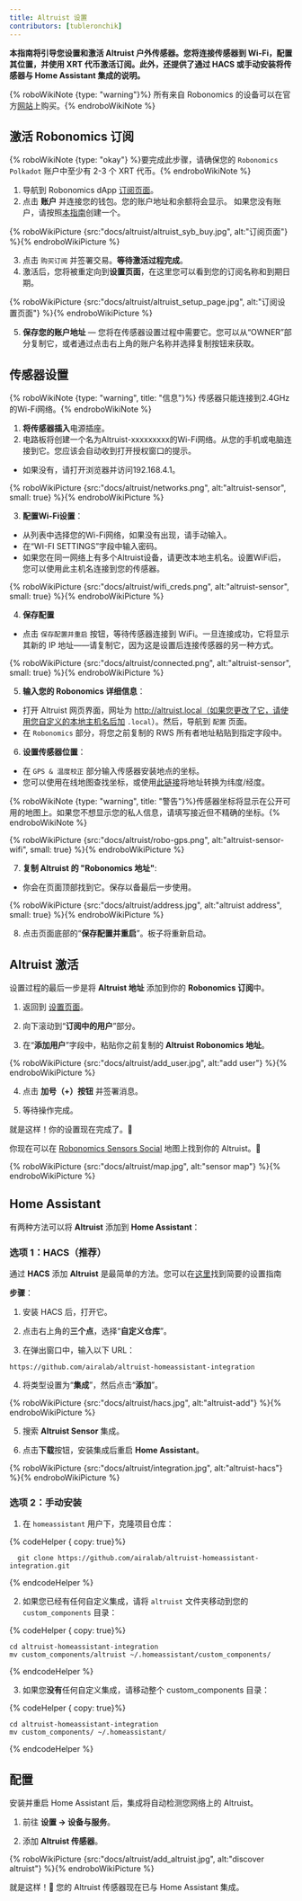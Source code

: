 ```yaml
---
title: Altruist 设置
contributors: [tubleronchik]
---
```


**本指南将引导您设置和激活 Altruist 户外传感器。您将连接传感器到 Wi-Fi，配置其位置，并使用 XRT 代币激活订阅。此外，还提供了通过 HACS 或手动安装将传感器与 Home Assistant 集成的说明。**

{% roboWikiNote {type: "warning"}%} 所有来自 Robonomics 的设备可以在官方[网站](https://robonomics.network/devices/)上购买。{% endroboWikiNote %}

## 激活 Robonomics 订阅

{% roboWikiNote {type: "okay"} %}要完成此步骤，请确保您的 `Robonomics Polkadot` 账户中至少有 2-3 个 XRT 代币。{% endroboWikiNote %}

1) 导航到 Robonomics dApp [订阅页面](https://robonomics.app/#/rws-buy)。 
2) 点击 **账户** 并连接您的钱包。您的账户地址和余额将会显示。
如果您没有账户，请按照[本指南](https://wiki.robonomics.network/docs/create-account-in-dapp/)创建一个。

{% roboWikiPicture {src:"docs/altruist/altruist_syb_buy.jpg", alt:"订阅页面"} %}{% endroboWikiPicture %}

3) 点击 `购买订阅` 并签署交易。**等待激活过程完成**。 
4) 激活后，您将被重定向到**设置页面**，在这里您可以看到您的订阅名称和到期日期。

{% roboWikiPicture {src:"docs/altruist/altruist_setup_page.jpg", alt:"订阅设置页面"} %}{% endroboWikiPicture %}

5) **保存您的账户地址** — 您将在传感器设置过程中需要它。您可以从“OWNER”部分复制它，或者通过点击右上角的账户名称并选择复制按钮来获取。

## 传感器设置

{% roboWikiNote {type: "warning", title: "信息"}%} 传感器只能连接到2.4GHz的Wi-Fi网络。{% endroboWikiNote %}

1) **将传感器插入**电源插座。
2) 电路板将创建一个名为Altruist-xxxxxxxxx的Wi-Fi网络。从您的手机或电脑连接到它。您应该会自动收到打开授权窗口的提示。
- 如果没有，请打开浏览器并访问192.168.4.1。

{% roboWikiPicture {src:"docs/altruist/networks.png", alt:"altruist-sensor", small: true} %}{% endroboWikiPicture %}

3) **配置Wi-Fi设置**：
- 从列表中选择您的Wi-Fi网络，如果没有出现，请手动输入。
- 在“WI-FI SETTINGS”字段中输入密码。
- 如果您在同一网络上有多个Altruist设备，请更改本地主机名。设置WiFi后，您可以使用此主机名连接到您的传感器。

{% roboWikiPicture {src:"docs/altruist/wifi_creds.png", alt:"altruist-sensor", small: true} %}{% endroboWikiPicture %}

4) **保存配置**
- 点击 `保存配置并重启` 按钮，等待传感器连接到 WiFi。一旦连接成功，它将显示其新的 IP 地址——请复制它，因为这是设置后连接传感器的另一种方式。

{% roboWikiPicture {src:"docs/altruist/connected.png", alt:"altruist-sensor", small: true} %}{% endroboWikiPicture %}

5) **输入您的 Robonomics 详细信息**：
- 打开 Altruist 网页界面，网址为 http://altruist.local（如果您更改了它，请使用您自定义的本地主机名后加 `.local`）。然后，导航到 `配置` 页面。
- 在 `Robonomics` 部分，将您之前复制的 RWS 所有者地址粘贴到指定字段中。

6) **设置传感器位置**：
- 在 `GPS & 温度校正` 部分输入传感器安装地点的坐标。
- 您可以使用在线地图查找坐标，或使用[此链接](https://www.latlong.net/convert-address-to-lat-long.html)将地址转换为纬度/经度。

{% roboWikiNote {type: "warning", title: "警告"}%}传感器坐标将显示在公开可用的地图上。如果您不想显示您的私人信息，请填写接近但不精确的坐标。{% endroboWikiNote %}

{% roboWikiPicture {src:"docs/altruist/robo-gps.png", alt:"altruist-sensor-wifi", small: true} %}{% endroboWikiPicture %}

7) **复制 Altruist 的 "Robonomics 地址"**:
- 你会在页面顶部找到它。保存以备最后一步使用。

{% roboWikiPicture {src:"docs/altruist/address.jpg", alt:"altruist address",  small: true} %}{% endroboWikiPicture %}

8) 点击页面底部的“**保存配置并重启**”。板子将重新启动。

## Altruist 激活
设置过程的最后一步是将 **Altruist 地址** 添加到你的 **Robonomics 订阅**中。

1) 返回到 [设置页面](https://robonomics.app/#/rws-setup)。

2) 向下滚动到“**订阅中的用户**”部分。

3) 在“**添加用户**”字段中，粘贴你之前复制的 **Altruist Robonomics 地址**。

{% roboWikiPicture {src:"docs/altruist/add_user.jpg", alt:"add user"} %}{% endroboWikiPicture %}

4) 点击 **加号（+）按钮** 并签署消息。

5) 等待操作完成。

就是这样！你的设置现在完成了。🎉

你现在可以在 [Robonomics Sensors Social](https://sensors.social/#) 地图上找到你的 Altruist。🚀

{% roboWikiPicture {src:"docs/altruist/map.jpg", alt:"sensor map"} %}{% endroboWikiPicture %}

## Home Assistant

有两种方法可以将 **Altruist** 添加到 **Home Assistant**：

### 选项 1：HACS（推荐）

通过 **HACS** 添加 **Altruist** 是最简单的方法。您可以在[这里](https://hacs.xyz/docs/use/)找到简要的设置指南

**步骤**：
1) 安装 HACS 后，打开它。

2) 点击右上角的**三个点**，选择“**自定义仓库**”。

3) 在弹出窗口中，输入以下 URL：

```
https://github.com/airalab/altruist-homeassistant-integration
```
4) 将类型设置为“**集成**”，然后点击“**添加**”。

{% roboWikiPicture {src:"docs/altruist/hacs.jpg", alt:"altruist-add"} %}{% endroboWikiPicture %}

5) 搜索 **Altruist Sensor** 集成。

6) 点击**下载**按钮，安装集成后重启 **Home Assistant**。

{% roboWikiPicture {src:"docs/altruist/integration.jpg", alt:"altruist-hacs"} %}{% endroboWikiPicture %}

### 选项 2：手动安装

1) 在 `homeassistant` 用户下，克隆项目仓库：

{% codeHelper { copy: true}%}

```shell
  git clone https://github.com/airalab/altruist-homeassistant-integration.git
```

{% endcodeHelper %}

2) 如果您已经有任何自定义集成，请将 `altruist` 文件夹移动到您的 `custom_components` 目录：

{% codeHelper { copy: true}%}

```
cd altruist-homeassistant-integration
mv custom_components/altruist ~/.homeassistant/custom_components/
```

{% endcodeHelper %}

3) 如果您**没有**任何自定义集成，请移动整个 custom_components 目录：

{% codeHelper { copy: true}%}

 ```
cd altruist-homeassistant-integration
mv custom_components/ ~/.homeassistant/
```

{% endcodeHelper %}

## 配置

安装并重启 Home Assistant 后，集成将自动检测您网络上的 Altruist。

1) 前往 **设置 → 设备与服务**。

2) 添加 **Altruist 传感器**。

{% roboWikiPicture {src:"docs/altruist/add_altruist.jpg", alt:"discover altruist"} %}{% endroboWikiPicture %}

就是这样！🚀 您的 Altruist 传感器现在已与 Home Assistant 集成。